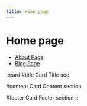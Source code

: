 ```yaml
---
title: Home page
---
```


# Home page

- [About Page](/about)
- [Blog Page](/blog)


::card
#title
Card Title sec.

#content
Card Content section

#footer
Card Footer section
::
